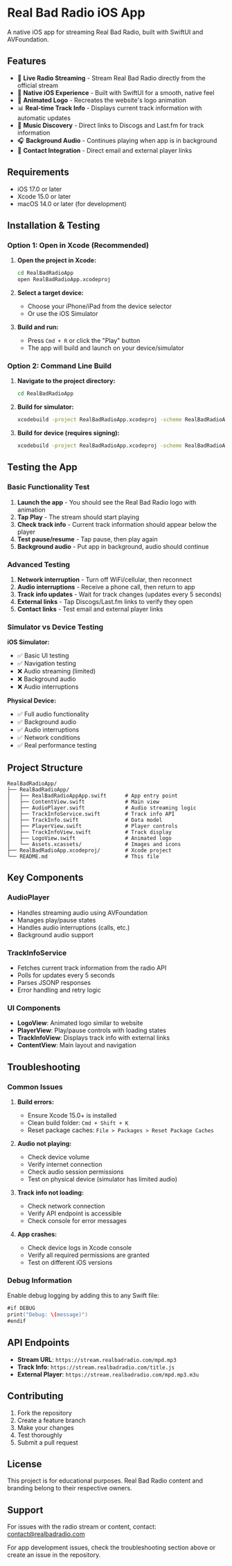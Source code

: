 # Real Bad Radio iOS App

A native iOS app for streaming Real Bad Radio, built with SwiftUI and AVFoundation.

## Features

- 🎵 **Live Radio Streaming** - Stream Real Bad Radio directly from the official stream
- 📱 **Native iOS Experience** - Built with SwiftUI for a smooth, native feel
- 🎨 **Animated Logo** - Recreates the website's logo animation
- 📊 **Real-time Track Info** - Displays current track information with automatic updates
- 🔗 **Music Discovery** - Direct links to Discogs and Last.fm for track information
- 🎧 **Background Audio** - Continues playing when app is in background
- 📧 **Contact Integration** - Direct email and external player links

## Requirements

- iOS 17.0 or later
- Xcode 15.0 or later
- macOS 14.0 or later (for development)

## Installation & Testing

### Option 1: Open in Xcode (Recommended)

1. **Open the project in Xcode:**
   ```bash
   cd RealBadRadioApp
   open RealBadRadioApp.xcodeproj
   ```

2. **Select a target device:**
   - Choose your iPhone/iPad from the device selector
   - Or use the iOS Simulator

3. **Build and run:**
   - Press `Cmd + R` or click the "Play" button
   - The app will build and launch on your device/simulator

### Option 2: Command Line Build

1. **Navigate to the project directory:**
   ```bash
   cd RealBadRadioApp
   ```

2. **Build for simulator:**
   ```bash
   xcodebuild -project RealBadRadioApp.xcodeproj -scheme RealBadRadioApp -destination 'platform=iOS Simulator,name=iPhone 15' build
   ```

3. **Build for device (requires signing):**
   ```bash
   xcodebuild -project RealBadRadioApp.xcodeproj -scheme RealBadRadioApp -destination 'platform=iOS,id=YOUR_DEVICE_ID' build
   ```

## Testing the App

### Basic Functionality Test

1. **Launch the app** - You should see the Real Bad Radio logo with animation
2. **Tap Play** - The stream should start playing
3. **Check track info** - Current track information should appear below the player
4. **Test pause/resume** - Tap pause, then play again
5. **Background audio** - Put app in background, audio should continue

### Advanced Testing

1. **Network interruption** - Turn off WiFi/cellular, then reconnect
2. **Audio interruptions** - Receive a phone call, then return to app
3. **Track info updates** - Wait for track changes (updates every 5 seconds)
4. **External links** - Tap Discogs/Last.fm links to verify they open
5. **Contact links** - Test email and external player links

### Simulator vs Device Testing

**iOS Simulator:**
- ✅ Basic UI testing
- ✅ Navigation testing
- ❌ Audio streaming (limited)
- ❌ Background audio
- ❌ Audio interruptions

**Physical Device:**
- ✅ Full audio functionality
- ✅ Background audio
- ✅ Audio interruptions
- ✅ Network conditions
- ✅ Real performance testing

## Project Structure

```
RealBadRadioApp/
├── RealBadRadioApp/
│   ├── RealBadRadioAppApp.swift      # App entry point
│   ├── ContentView.swift             # Main view
│   ├── AudioPlayer.swift             # Audio streaming logic
│   ├── TrackInfoService.swift        # Track info API
│   ├── TrackInfo.swift               # Data model
│   ├── PlayerView.swift              # Player controls
│   ├── TrackInfoView.swift           # Track display
│   ├── LogoView.swift                # Animated logo
│   └── Assets.xcassets/              # Images and icons
├── RealBadRadioApp.xcodeproj/        # Xcode project
└── README.md                         # This file
```

## Key Components

### AudioPlayer
- Handles streaming audio using AVFoundation
- Manages play/pause states
- Handles audio interruptions (calls, etc.)
- Background audio support

### TrackInfoService
- Fetches current track information from the radio API
- Polls for updates every 5 seconds
- Parses JSONP responses
- Error handling and retry logic

### UI Components
- **LogoView**: Animated logo similar to website
- **PlayerView**: Play/pause controls with loading states
- **TrackInfoView**: Displays track info with external links
- **ContentView**: Main layout and navigation

## Troubleshooting

### Common Issues

1. **Build errors:**
   - Ensure Xcode 15.0+ is installed
   - Clean build folder: `Cmd + Shift + K`
   - Reset package caches: `File > Packages > Reset Package Caches`

2. **Audio not playing:**
   - Check device volume
   - Verify internet connection
   - Check audio session permissions
   - Test on physical device (simulator has limited audio)

3. **Track info not loading:**
   - Check network connection
   - Verify API endpoint is accessible
   - Check console for error messages

4. **App crashes:**
   - Check device logs in Xcode console
   - Verify all required permissions are granted
   - Test on different iOS versions

### Debug Information

Enable debug logging by adding this to any Swift file:
```swift
#if DEBUG
print("Debug: \(message)")
#endif
```

## API Endpoints

- **Stream URL**: `https://stream.realbadradio.com/mpd.mp3`
- **Track Info**: `https://stream.realbadradio.com/title.js`
- **External Player**: `https://stream.realbadradio.com/mpd.mp3.m3u`

## Contributing

1. Fork the repository
2. Create a feature branch
3. Make your changes
4. Test thoroughly
5. Submit a pull request

## License

This project is for educational purposes. Real Bad Radio content and branding belong to their respective owners.

## Support

For issues with the radio stream or content, contact: contact@realbadradio.com

For app development issues, check the troubleshooting section above or create an issue in the repository. 